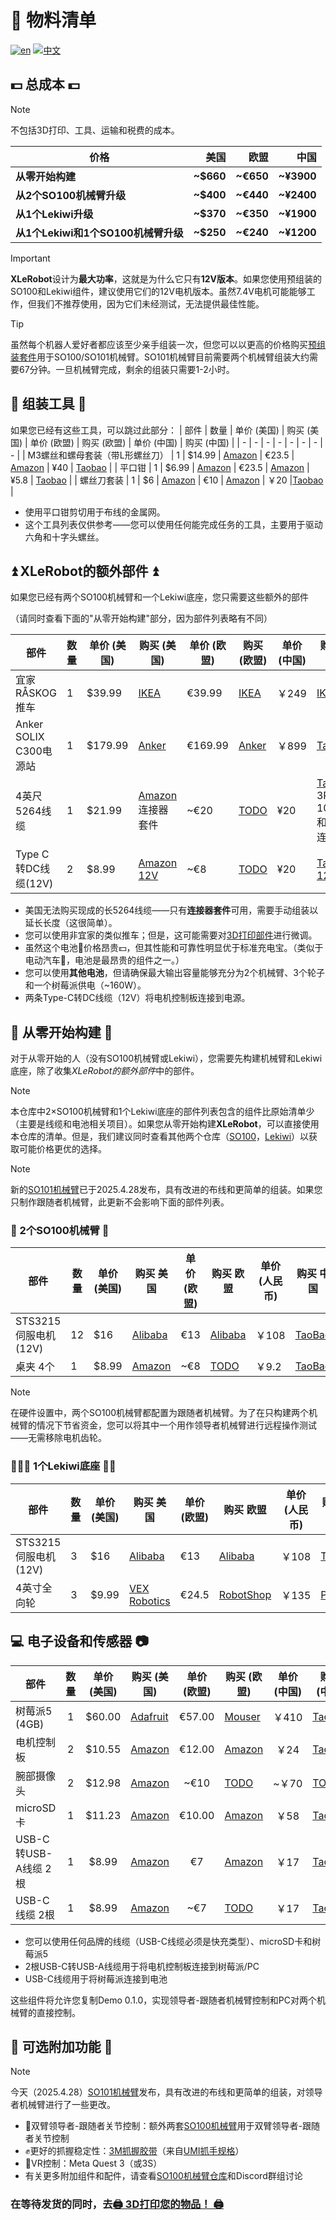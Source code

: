 # 📃 物料清单
[![en](https://img.shields.io/badge/lang-en-red.svg)](BOM.md)
[![中文](https://img.shields.io/badge/lang-中文-green.svg)](BOM_CN.md)
## 💵 总成本 💵
> [!NOTE] 
> 不包括3D打印、工具、运输和税费的成本。

| 价格| 美国  | 欧盟  | 中国 |
|---------|----:|----:|----:|
| **从零开始构建** |  **~$660**  |  **~€650**  |  **~¥3900**  |
| **从2个SO100机械臂升级**  |  **~$400**  |  **~€440**  |  **~¥2400**  |
| **从1个Lekiwi升级** |  **~$370**  |  **~€350**  |  **~¥1900**  |
| **从1个Lekiwi和1个SO100机械臂升级** |  **~$250**  |  **~€240**  |  **~¥1200**  |

> [!IMPORTANT]
> **XLeRobot**设计为**最大功率**，这就是为什么它只有**12V版本**。如果您使用预组装的SO100和Lekiwi组件，建议使用它们的12V电机版本。虽然7.4V电机可能能够工作，但我们不推荐使用，因为它们未经测试，无法提供最佳性能。

> [!TIP]  
> 虽然每个机器人爱好者都应该至少亲手组装一次，但您可以以更高的价格购买[预组装套件](https://github.com/TheRobotStudio/SO-ARM100#kits)用于SO100/SO101机械臂。SO101机械臂目前需要两个机械臂组装大约需要67分钟。一旦机械臂完成，剩余的组装只需要1-2小时。

## 🔨 组装工具 🔨

如果您已经有这些工具，可以跳过此部分：
| 部件 | 数量 | 单价 (美国) | 购买 (美国) | 单价 (欧盟) | 购买 (欧盟) | 单价 (中国) | 购买 (中国) |
| - | - | - | - | - | - | - | - |
| M3螺丝和螺母套装（带L形螺丝刀） | 1 | $14.99 | [Amazon](https://a.co/d/4NfBpNS) | €23.5 | [Amazon](https://www.amazon.fr/Cylindrique-Inoxydable-M2-Socket-Assortiment/dp/B09Y8WYFWD/) | ¥40 | [Taobao](https://item.taobao.com/item.htm?abbucket=14&detail_redpacket_pop=true&id=614760389801&ltk2=1745773029845cww4kdo78gamgx9c4hl35&ns=1&priceTId=2100c82517457730113487286e0bc2&query=m3%E5%86%85%E5%85%AD%E8%A7%92%E8%9E%BA%E4%B8%9D%E5%A5%97%E8%A3%85&skuId=4501144438660&spm=a21n57.1.hoverItem.20&utparam=%7B%22aplus_abtest%22%3A%2256d17236f81617358b208d1cf05155cf%22%7D&xxc=taobaoSearch) |
| 平口钳 | 1 | $6.99 | [Amazon](https://a.co/d/61KlrZp) | €23.5 | [Amazon](https://www.amazon.fr/Cylindrique-Inoxydable-M2-Socket-Assortiment/dp/B09Y8WYFWD/) | ¥5.8 | [Taobao](https://item.taobao.com/item.htm?abbucket=14&detail_redpacket_pop=true&id=706039364576&ltk2=1745773187187erh7ued4gqcyyk5573rir&ns=1&priceTId=2100c82517457731790992641e0bc2&query=%E5%89%AA%E7%BA%BF%E9%92%B3&skuId=4964064736437&spm=a21n57.1.hoverItem.5&utparam=%7B%22aplus_abtest%22%3A%22474017eea48950332239eaf78d326730%22%7D&xxc=taobaoSearch) |
| 螺丝刀套装 | 1 | $6 | [Amazon](https://www.amazon.com/Precision-Phillips-Screwdriver-Electronics-Computer/dp/B0DB227RTH) | €10 | [Amazon](https://www.amazon.fr/dp/B08ZXVMVYD/) | ￥20 |[Taobao](https://e.tb.cn/h.6ReL0wwgtPuSmNV?tk=3rLDV10AVtr)  |

- 使用平口钳剪切用于布线的金属网。
- 这个工具列表仅供参考——您可以使用任何能完成任务的工具，主要用于驱动六角和十字头螺丝。


## ⏫ XLeRobot的额外部件 ⏫

如果您已经有两个SO100机械臂和一个Lekiwi底座，您只需要这些额外的部件

（请同时查看下面的"从零开始构建"部分，因为部件列表略有不同）

| 部件 | 数量 | 单价 (美国) | 购买 (美国) | 单价 (欧盟) | 购买 (欧盟) | 单价 (中国) | 购买 (中国) |
| - | - | - | - | - | - | - | - |
| 宜家RÅSKOG推车 | 1 | $39.99 | [IKEA](https://www.ikea.com/us/en/p/raskog-utility-cart-black-40582181/#content) | €39.99 | [IKEA](https://www.ikea.com/nl/en/p/raskog-trolley-white-30586783/) |￥249 |[IKEA](https://www.ikea.cn/cn/zh/p/raskog-la-si-ke-shou-tui-che-bai-se-70376721/)|
| Anker SOLIX C300电源站 | 1 | $179.99 | [Anker](https://www.ankersolix.com/products/c300-dc?variant=49702163972426&ref=naviMenu_pps) | €169.99 | [Anker](https://www.anker.com/eu-en/products/a17260z1?variant=44598991323326&ref=naviMenu_pps) |￥899 |[Taobao](https://e.tb.cn/h.6PQRiymMOteAgrb?tk=m6L3V3frrfp )              |
| 4英尺5264线缆 | 1 | $21.99 | [Amazon](https://www.amazon.com/dp/B0D2W47V8V) 连接器套件 | ~€20 | [TODO]() | ¥20 | [Taobao](https://e.tb.cn/h.6ZvsvUU7wlxTIqu?tk=mz7PeJUloea) 3P-1000mm和5264连接器|(https://e.tb.cn/h.6dM2Zgsj77fyegN?tk=SH29eF6flAb)|
| Type C转DC线缆(12V) | 2 | $8.99 | [Amazon 12V](https://www.amazon.com/dp/B0CDBWHXDZ) | ~€8 | [TODO]() | ¥20 | [Taobao 12V](https://e.tb.cn/h.6ZvuOW01EmvvHq1?tk=nzvFeJUnyuB) |


- 美国无法购买现成的长5264线缆——只有**连接器套件**可用，需要手动组装以延长长度（这很简单）。
- 您可以使用非宜家的类似推车；但是，这可能需要对[3D打印部件](3D_Models/3D_models_for_printing/XLeRobot_special/base_connector.stl)进行微调。
- 虽然这个电池🔋价格昂贵💵，但其性能和可靠性明显优于标准充电宝。（类似于电动汽车🚗，电池是最昂贵的组件之一。）
- 您可以使用**其他电池**，但请确保最大输出容量能够充分为2个机械臂、3个轮子和一个树莓派供电（~160W）。
- 两条Type-C转DC线缆（12V）将电机控制板连接到电源。


## 🌿 从零开始构建 🌿

对于从零开始的人（没有SO100机械臂或Lekiwi），您需要先构建机械臂和Lekiwi底座，除了收集*XLeRobot的额外部件*中的部件。

> [!NOTE]
> 本仓库中2×SO100机械臂和1个Lekiwi底座的部件列表包含的组件比原始清单少（主要是线缆和电池相关项目）。如果您从零开始构建**XLeRobot**，可以直接使用本仓库的清单。但是，我们建议同时查看其他两个仓库（[SO100](https://github.com/TheRobotStudio/SO-ARM100/tree/main)，[Lekiwi](https://github.com/SIGRobotics-UIUC/LeKiwi/blob/main/BOM.md)）以获取可能价格更优的选择。

> [!NOTE]
> 新的[SO101机械臂](https://github.com/TheRobotStudio/SO-ARM100)已于2025.4.28发布，具有改进的布线和更简单的组装。如果您只制作跟随者机械臂，此更新不会影响下面的部件列表。

### 🦾 2个SO100机械臂 🦾
| 部件 | 数量 | 单价 (美国) | 购买 美国 | 单价 (欧盟) | 购买 欧盟 | 单价 (人民币) | 购买 中国 |
|---|---|---|---|---|---|---|---|
| STS3215伺服电机 (12V) | 12 | $16 | [Alibaba](https://www.alibaba.com/product-detail/Feetech-STS3215-SO-ARM100-Servo-12V_1601292634404.html) | €13 | [Alibaba](https://www.alibaba.com/product-detail/6PCS-7-4V-STS3215-Servos-for_1600523509006.html) | ￥108 | [TaoBao](https://item.taobao.com/item.htm?id=712179366565&skuId=5268252241438) |
| 桌夹 4个 | 1 | $8.99 | [Amazon](https://www.amazon.com/TAODAN-Trigger-Ratchet-Woodworking-Processes/dp/B0DJNXF8WH?rps=1&sr=1-18) | ~€8 | [TODO]() | ￥9.2          | [TaoBao](https://detail.tmall.com/item.htm?id=801399113134&skuId=5633627126649)                   |

> [!NOTE] 
> 在硬件设置中，两个SO100机械臂都配置为跟随者机械臂。为了在只构建两个机械臂的情况下节省资金，您可以将其中一个用作领导者机械臂进行远程操作测试——无需移除电机齿轮。

### 🧑‍🦼‍➡️ 1个Lekiwi底座 👨‍🦼

| 部件 | 数量 | 单价 (美国) | 购买 美国 | 单价 (欧盟) | 购买 欧盟 | 单价 (人民币) | 购买 中国 |
|---|---|---|---|---|---|---|---|
| STS3215伺服电机 (12V) | 3 | $16 | [Alibaba](https://www.alibaba.com/product-detail/Feetech-STS3215-SO-ARM100-Servo-12V_1601292634404.html) | €13 | [Alibaba](https://www.alibaba.com/product-detail/6PCS-7-4V-STS3215-Servos-for_1600523509006.html) | ￥108 | [TaoBao](https://item.taobao.com/item.htm?id=712179366565&skuId=5268252241438) |
| 4英寸全向轮 | 3 | $9.99 | [VEX Robotics](https://www.vexrobotics.com/omni-wheels.html?srsltid=AfmBOorWdWT-FIiWSAbicYWSxqYr-d5X3CJSGxMkO33WO0thwlTn4DQu) | €24.5 | [RobotShop](https://eu.robotshop.com/products/100mm-omnidirectional-wheel-brass-bearing-rollers) |￥135 |[PDD](https://mobile.yangkeduo.com/goods.html?ps=kKWPC7xuzw "https://mobile.yangkeduo.com/goods.html?ps=kKWPC7xuzw")|

## 💻 电子设备和传感器 📷
| 部件| 数量 | 单价 (美国) | 购买 (美国) | 单价 (欧盟) | 购买 (欧盟) |  单价 (中国) | 购买 (中国) |
|--|:-:|:-:|-|:-:|-|:-:|-|
| 树莓派5 (4GB)| 1 |$60.00| [Adafruit](https://www.adafruit.com/product/5812)| €57.00| [Mouser](https://eu.mouser.com/ProductDetail/Raspberry-Pi/SC1111?qs=HoCaDK9Nz5fnLhlMNnKTiQ%3D%3D)|￥410|[Taobao](https://e.tb.cn/h.64IIvlisvAL15g8?tk=fdOVexkHECW "https://e.tb.cn/h.64IIvlisvAL15g8?tk=fdOVexkHECW")|
| 电机控制板 | 2 | $10.55 | [Amazon](https://www.amazon.com/Waveshare-Integrates-Control-Circuit-Supports/dp/B0CTMM4LWK/) | €12.00 | [Amazon](https://www.amazon.fr/Waveshare-Integrates-Control-Applicable-Integrate/dp/B0CJ6TP3TP) | ￥24 |[Taobao](https://e.tb.cn/h.64DOUpLpB5crVdH?tk=BSaTex9UHWj "https://e.tb.cn/h.64DOUpLpB5crVdH?tk=BSaTex9UHWj")|
| 腕部摄像头 | 2 | $12.98 | [Amazon](https://a.co/d/fXX2odP) | ~€10 | [TODO]() | ~￥70|[TODO]()|
| microSD卡 | 1 | $11.23 | [Amazon](https://www.amazon.com/SanDisk-Extreme-microSDXC-Memory-Adapter/dp/B09X7C7LL1/) | €10.00 | [Amazon](https://www.amazon.fr/Lexar-Carte-Micro-adaptateur-Smartphone/dp/B08XZ2KS1F)|￥58|[Taobao](https://e.tb.cn/h.64DMZzLz5h26s12?tk=eImPex96lCQ "https://e.tb.cn/h.64DMZzLz5h26s12?tk=eImPex96lCQ")|
| USB-C转USB-A线缆 2根 | 1 | $8.99 | [Amazon](https://a.co/d/0mWsmhG) | €7 | [Amazon](https://www.amazon.fr/dp/B07BNF842T/) |￥17  |[Taobao](https://e.tb.cn/h.64HOv24RLmYC4Yh?tk=AXpgexkDFd4 "https://e.tb.cn/h.64HOv24RLmYC4Yh?tk=AXpgexkDFd4")|
| USB-C线缆 2根 | 1 | $8.99 | [Amazon](https://a.co/d/f8hm4E2) | ~€7 | [TODO]() |￥17  |[Taobao](https://detail.tmall.com/item.htm?abbucket=14&detail_redpacket_pop=true&id=562374737204&ltk2=1745778907089uemkvoxey50xt270pvkfcq&ns=1&priceTId=2100c80417457788995147926e0bd5&query=usbc%E6%95%B0%E6%8D%AE%E7%BA%BF&skuId=5239339491575&spm=a21n57.1.hoverItem.4&utparam=%7B%22aplus_abtest%22%3A%2250461336def889c0b534e9603672d7f7%22%7D&xxc=taobaoSearch)|

- 您可以使用任何品牌的线缆（USB-C线缆必须是快充类型）、microSD卡和树莓派5
- 2根USB-C转USB-A线缆用于将电机控制板连接到树莓派/PC
- USB-C线缆用于将树莓派连接到电池

这些组件将允许您复制Demo 0.1.0，实现领导者-跟随者机械臂控制和PC对两个机械臂的直接控制。


## 🧩 可选附加功能 🧩

> [!NOTE]
> 今天（2025.4.28）[SO101机械臂](https://github.com/TheRobotStudio/SO-ARM100)发布，具有改进的布线和更简单的组装，对领导者机械臂进行了一些更改。

- 🙌双臂领导者-跟随者关节控制：额外两套[SO100机械臂](https://github.com/TheRobotStudio/SO-ARM100/tree/main)用于双臂领导者-跟随者关节控制
- ✊更好的抓握稳定性：[3M抓握胶带](https://www.amazon.com/gp/product/B0093CQPW8/ref=ppx_yo_dt_b_search_asin_title?ie=UTF8&psc=1)（来自[UMI抓手规格](https://docs.google.com/document/d/1TPYwV9sNVPAi0ZlAupDMkXZ4CA1hsZx7YDMSmcEy6EU/edit?tab=t.0#heading=h.5k5vwx2iqjqg)）
- 👀VR控制：Meta Quest 3（或3S）
- 有关更多附加组件和配件，请查看[SO100机械臂仓库](https://github.com/TheRobotStudio/SO-ARM100/tree/main?tab=readme-ov-file#optional-hardware)和Discord群组讨论



### 在等待发货的同时，去[🖨️ 3D打印您的物品！ 🖨️](3Dprint.md)
